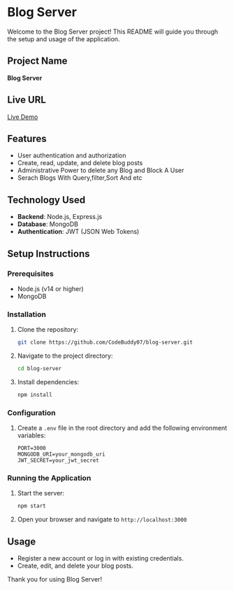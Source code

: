 # Blog Server

Welcome to the Blog Server project! This README will guide you through the setup and usage of the application.

## Project Name
**Blog Server**

## Live URL
[Live Demo](http://example.com)

## Features
- User authentication and authorization
- Create, read, update, and delete blog posts
- Administrative Power to delete any Blog and Block A User
- Serach Blogs With Query,filter,Sort And etc


## Technology Used
- **Backend**: Node.js, Express.js
- **Database**: MongoDB
- **Authentication**: JWT (JSON Web Tokens)

## Setup Instructions

### Prerequisites
- Node.js (v14 or higher)
- MongoDB

### Installation
1. Clone the repository:
    ```bash
    git clone https://github.com/CodeBuddy07/blog-server.git
    ```
2. Navigate to the project directory:
    ```bash
    cd blog-server
    ```
3. Install dependencies:
    ```bash
    npm install
    ```

### Configuration
1. Create a `.env` file in the root directory and add the following environment variables:
    ```plaintext
    PORT=3000
    MONGODB_URI=your_mongodb_uri
    JWT_SECRET=your_jwt_secret
    ```

### Running the Application
1. Start the server:
    ```bash
    npm start
    ```
2. Open your browser and navigate to `http://localhost:3000`

## Usage
- Register a new account or log in with existing credentials.
- Create, edit, and delete your blog posts.


Thank you for using Blog Server!
